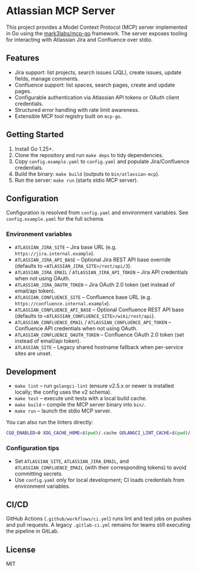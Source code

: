 # Atlassian MCP Server

This project provides a Model Context Protocol (MCP) server implemented in Go using the [mark3labs/mcp-go](https://github.com/mark3labs/mcp-go) framework. The server exposes tooling for interacting with Atlassian Jira and Confluence over stdio.

## Features

- Jira support: list projects, search issues (JQL), create issues, update fields, manage comments.
- Confluence support: list spaces, search pages, create and update pages.
- Configurable authentication via Atlassian API tokens or OAuth client credentials.
- Structured error handling with rate limit awareness.
- Extensible MCP tool registry built on `mcp-go`.

## Getting Started

1. Install Go 1.25+.
2. Clone the repository and run `make deps` to tidy dependencies.
3. Copy `config.example.yaml` to `config.yaml` and populate Jira/Confluence credentials.
4. Build the binary: `make build` (outputs to `bin/atlassian-mcp`).
5. Run the server: `make run` (starts stdio MCP server).

## Configuration

Configuration is resolved from `config.yaml` and environment variables. See `config.example.yaml` for the full schema.

### Environment variables

- `ATLASSIAN_JIRA_SITE` – Jira base URL (e.g. `https://jira.internal.example`).
- `ATLASSIAN_JIRA_API_BASE` – Optional Jira REST API base override (defaults to `<ATLASSIAN_JIRA_SITE>/rest/api/3`).
- `ATLASSIAN_JIRA_EMAIL` / `ATLASSIAN_JIRA_API_TOKEN` – Jira API credentials when not using OAuth.
- `ATLASSIAN_JIRA_OAUTH_TOKEN` – Jira OAuth 2.0 token (set instead of email/api token).
- `ATLASSIAN_CONFLUENCE_SITE` – Confluence base URL (e.g. `https://confluence.internal.example`).
- `ATLASSIAN_CONFLUENCE_API_BASE` – Optional Confluence REST API base (defaults to `<ATLASSIAN_CONFLUENCE_SITE>/wiki/rest/api`).
- `ATLASSIAN_CONFLUENCE_EMAIL` / `ATLASSIAN_CONFLUENCE_API_TOKEN` – Confluence API credentials when not using OAuth.
- `ATLASSIAN_CONFLUENCE_OAUTH_TOKEN` – Confluence OAuth 2.0 token (set instead of email/api token).
- `ATLASSIAN_SITE` – Legacy shared hostname fallback when per-service sites are unset.

## Development

- `make lint` – run `golangci-lint` (ensure v2.5.x or newer is installed locally; the config uses the v2 schema).
- `make test` – execute unit tests with a local build cache.
- `make build` – compile the MCP server binary into `bin/`.
- `make run` – launch the stdio MCP server.

You can also run the linters directly:

```bash
CGO_ENABLED=0 XDG_CACHE_HOME=$(pwd)/.cache GOLANGCI_LINT_CACHE=$(pwd)/.cache/golangci golangci-lint run ./...
```

### Configuration tips

- Set `ATLASSIAN_SITE`, `ATLASSIAN_JIRA_EMAIL`, and `ATLASSIAN_CONFLUENCE_EMAIL` (with their corresponding tokens) to avoid committing secrets.
- Use `config.yaml` only for local development; CI loads credentials from environment variables.

## CI/CD

GitHub Actions (`.github/workflows/ci.yml`) runs lint and test jobs on pushes and pull requests. A legacy `.gitlab-ci.yml` remains for teams still executing the pipeline in GitLab.

## License

MIT
